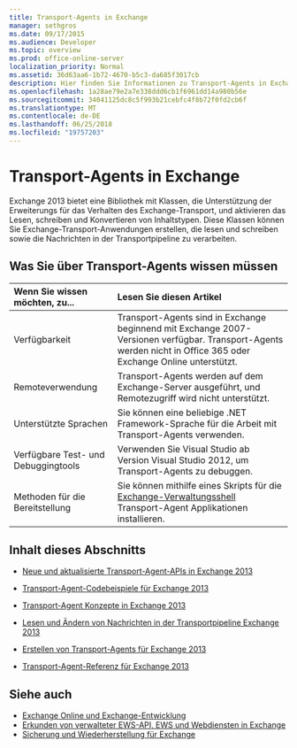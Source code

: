 ```yaml
---
title: Transport-Agents in Exchange
manager: sethgros
ms.date: 09/17/2015
ms.audience: Developer
ms.topic: overview
ms.prod: office-online-server
localization_priority: Normal
ms.assetid: 36d63aa6-1b72-4670-b5c3-da685f3017cb
description: Hier finden Sie Informationen zu Transport-Agents in Exchange 2013.
ms.openlocfilehash: 1a28ae79e2a7e338ddd6cb1f6961dd14a980b56e
ms.sourcegitcommit: 34041125dc8c5f993b21cebfc4f8b72f0fd2cb6f
ms.translationtype: MT
ms.contentlocale: de-DE
ms.lasthandoff: 06/25/2018
ms.locfileid: "19757203"
---
```

# <a name="transport-agents-in-exchange"></a>Transport-Agents in Exchange
  
Exchange 2013 bietet eine Bibliothek mit Klassen, die Unterstützung der Erweiterungs für das Verhalten des Exchange-Transport, und aktivieren das Lesen, schreiben und Konvertieren von Inhaltstypen. Diese Klassen können Sie Exchange-Transport-Anwendungen erstellen, die lesen und schreiben sowie die Nachrichten in der Transportpipeline zu verarbeiten.
  
## <a name="what-you-need-to-know-about-transport-agents"></a>Was Sie über Transport-Agents wissen müssen

|Wenn Sie wissen möchten, zu...|Lesen Sie diesen Artikel|
|:-----|:-----|
|Verfügbarkeit  <br/> |Transport-Agents sind in Exchange beginnend mit Exchange 2007-Versionen verfügbar. Transport-Agents werden nicht in Office 365 oder Exchange Online unterstützt.  <br/> |
|Remoteverwendung  <br/> |Transport-Agents werden auf dem Exchange-Server ausgeführt, und Remotezugriff wird nicht unterstützt.  <br/> |
|Unterstützte Sprachen  <br/> |Sie können eine beliebige .NET Framework-Sprache für die Arbeit mit Transport-Agents verwenden.  <br/> |
|Verfügbare Test- und Debuggingtools  <br/> |Verwenden Sie Visual Studio ab Version Visual Studio 2012, um Transport-Agents zu debuggen.  <br/> |
|Methoden für die Bereitstellung  <br/> |Sie können mithilfe eines Skripts für die [Exchange-Verwaltungsshell](../management/exchange-management-shell.md) Transport-Agent Applikationen installieren.  <br/> |
   
## <a name="in-this-section"></a>Inhalt dieses Abschnitts

- [Neue und aktualisierte Transport-Agent-APIs in Exchange 2013](new-and-updated-transport-agent-apis-in-exchange-2013.md)
    
- [Transport-Agent-Codebeispiele für Exchange 2013](transport-agent-code-samples-for-exchange-2013.md)
    
- [Transport-Agent Konzepte in Exchange 2013](transport-agent-concepts-in-exchange-2013.md)
    
- [Lesen und Ändern von Nachrichten in der Transportpipeline Exchange 2013](reading-and-modifying-messages-in-the-exchange-2013-transport-pipeline.md)
    
- [Erstellen von Transport-Agents für Exchange 2013](creating-transport-agents-for-exchange-2013.md)
    
- [Transport-Agent-Referenz für Exchange 2013](transport-agent-reference-for-exchange-2013.md)
    
## <a name="see-also"></a>Siehe auch

- [Exchange Online und Exchange-Entwicklung](../exchange-server-development.md)    
- [Erkunden von verwalteter EWS-API, EWS und Webdiensten in Exchange](../exchange-web-services/explore-the-ews-managed-api-ews-and-web-services-in-exchange.md)   
- [Sicherung und Wiederherstellung für Exchange](../backup-restore/backup-and-restore-for-exchange-2013.md) 
    

